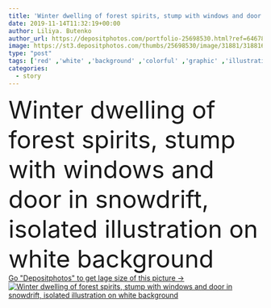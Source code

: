 ```yaml
---
title: 'Winter dwelling of forest spirits, stump with windows and door in snowdrift, isolated illustration on white background'
date: 2019-11-14T11:32:19+00:00
author: Liliya. Butenko
author_url: https://depositphotos.com/portfolio-25698530.html?ref=64678756
image: https://st3.depositphotos.com/thumbs/25698530/image/31881/318816052/api_thumb_450.jpg?forcejpeg=true
type: "post"
tags: ['red' ,'white' ,'background' ,'colorful' ,'graphic' ,'illustration' ,'small' ,'isolated' ,'beautiful' ,'christmas' ,'art' ,'nature' ,'cute' ,'cartoon' ,'landscape' ,'bushes' ,'snow' ,'winter' ,'fantasy' ,'house' ,'windows' ,'lamp' ,'dwelling' ,'home' ,'fabulous' ,'dream' ,'forest' ,'drawing' ,'stairs' ,'door' ,'magic' ,'artwork' ,'lantern' ,'spruce' ,'fairytale' ,'fairy' ,'tale' ,'spirits' ,'berries' ,'snowdrift' ,'story' ,'wintry' ,'stump' ,'enchanted' ]
categories: 
  - story
---
```

<div aling="center">
            <font size="60"> Winter dwelling of forest spirits, stump with windows and door in snowdrift, isolated illustration on white background</font>   
</div>
<div>
    <a href='https://st3.depositphotos.com/thumbs/25698530/image/31881/318816052/api_thumb_450.jpg?forcejpeg=true?ref=64678756' target=_blank > Go "Depositphotos" to get lage size of this picture ->
        <img href='https://st3.depositphotos.com/thumbs/25698530/image/31881/318816052/api_thumb_450.jpg?forcejpeg=true?ref=64678756' src='https://st3.depositphotos.com/25698530/31881/i/950/depositphotos_318816052-stock-photo-winter-dwelling-forest-spirits-stump.jpg?forcejpeg=true' alt='Winter dwelling of forest spirits, stump with windows and door in snowdrift, isolated illustration on white background' >
    </a>
</div>
